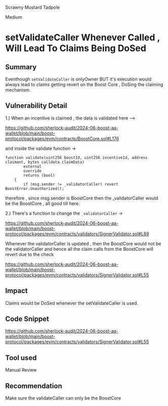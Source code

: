 Scrawny Mustard Tadpole

Medium

# setValidateCaller Whenever Called , Will Lead To Claims Being DoSed

## Summary

Eventhough `setValidateCaller` is onlyOwner BUT it's execution would always lead to claims getting revert on the Boost Core , DoSing the claiming mechanism.

## Vulnerability Detail

1.) When an incentive is claimed , the data is validated here -->

https://github.com/sherlock-audit/2024-06-boost-aa-wallet/blob/main/boost-protocol/packages/evm/contracts/BoostCore.sol#L176

and inside the validate function ->

```solidity
function validate(uint256 boostId, uint256 incentiveId, address claimant, bytes calldata claimData)
        external
        override
        returns (bool)
    {
        if (msg.sender != _validatorCaller) revert BoostError.Unauthorized();
```

therefore , since msg.sender is BoostCore then the _validatorCaller would be the BoostCore , all good till here.

2.) There's a function to change the `_validatorCaller` ->

https://github.com/sherlock-audit/2024-06-boost-aa-wallet/blob/main/boost-protocol/packages/evm/contracts/validators/SignerValidator.sol#L89

Whenever the validatorCaller is updated  , then the BoostCore would not be the validatorCaller and hence all the claim calls from the BoostCore will revert due to the check 

https://github.com/sherlock-audit/2024-06-boost-aa-wallet/blob/main/boost-protocol/packages/evm/contracts/validators/SignerValidator.sol#L55


## Impact

Claims would be DoSed whenever the setValidateCaller is used.

## Code Snippet

https://github.com/sherlock-audit/2024-06-boost-aa-wallet/blob/main/boost-protocol/packages/evm/contracts/validators/SignerValidator.sol#L55

## Tool used

Manual Review

## Recommendation

Make sure the validateCaller can only be the BoostCore